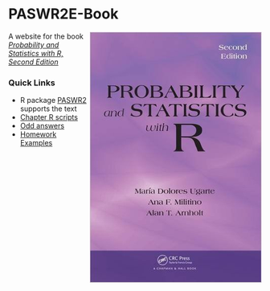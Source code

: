 PASWR2E-Book
===============
[<img src="PASWR2Ecover.jpg" align="right" />](http://www.amazon.com/Probability-Statistics-R-Second-Edition/dp/1466504390/ref=dp_ob_title_bk)

A website for the book [*Probability and Statistics with R, Second Edition*](http://alanarnholt.github.io/PASWR2E-Book/)

### Quick Links 

* R package [PASWR2](https://github.com/alanarnholt/PASWR2) supports the text
* [Chapter R scripts](https://github.com/alanarnholt/PASWR2E-Rscripts)
* [Odd answers](http://alanarnholt.github.io/PASWR2E-Book/PASWR2ESMODDforWEB.pdf)
* [Homework Examples](https://github.com/alanarnholt/Homework-Examples)
